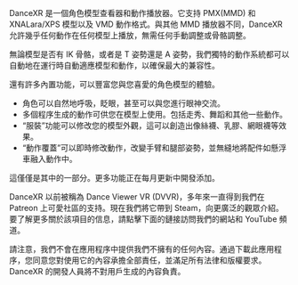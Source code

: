 DanceXR 是一個角色模型查看器和動作播放器。它支持 PMX(MMD) 和 XNALara/XPS 模型以及 VMD 動作格式。與其他 MMD 播放器不同，DanceXR 允許幾乎任何動作在任何模型上播放，無需任何手動調整或骨骼調整。

無論模型是否有 IK 骨骼，或者是 T 姿勢還是 A 姿勢，我們獨特的動作系統都可以自動地在運行時自動適應模型和動作，以確保最大的兼容性。

還有許多內置功能，可以豐富您與您喜愛的角色模型的體驗。
* 角色可以自然地呼吸，眨眼，甚至可以與您進行眼神交流。
* 多個程序生成的動作可供您在模型上使用。包括走秀、舞蹈和其他一些動作。
* “服裝”功能可以修改您的模型外觀，這可以創造出像絲襪、乳膠、網眼襪等效果。
* “動作覆蓋”可以即時修改動作，改變手臂和腿部姿勢，並無縫地將配件如懸浮車融入動作中。

這僅僅是其中的一部分。更多功能正在每月更新中開發添加。

DanceXR 以前被稱為 Dance Viewer VR (DVVR)，多年來一直得到我們在 Patreon 上可愛社區的支持。現在我們將它帶到 Steam，向更廣泛的觀眾介紹。要了解更多關於該項目的信息，請點擊下面的鏈接訪問我們的網站和 YouTube 頻道。

請注意，我們不會在應用程序中提供我們不擁有的任何內容。通過下載此應用程序，您同意您對使用它的內容承擔全部責任，並滿足所有法律和版權要求。DanceXR 的開發人員將不對用戶生成的內容負責。